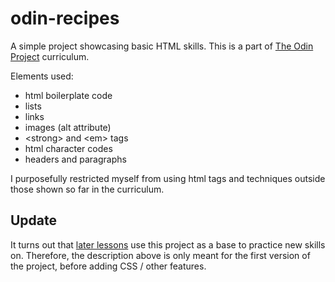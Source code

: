 # odin-recipes
A simple project showcasing basic HTML skills.
This is a part of [The Odin Project](https://www.theodinproject.com/lessons/foundations-recipes) curriculum.

Elements used:
- html boilerplate code
- lists
- links
- images (alt attribute)
- \<strong> and \<em> tags
- html character codes
- headers and paragraphs

I purposefully restricted myself from using html tags and techniques outside those shown so far in the curriculum.

## Update
It turns out that [later lessons](https://www.theodinproject.com/lessons/foundations-the-cascade#assignment) use this project as a base to practice new skills on. Therefore, the description above is only meant for the first version of the project, before adding CSS / other features.
